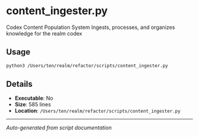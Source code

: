 # content_ingester.py

Codex Content Population System
Ingests, processes, and organizes knowledge for the realm codex

## Usage

```bash
python3 /Users/ten/realm/refactor/scripts/content_ingester.py
```

## Details

- **Executable**: No
- **Size**: 585 lines
- **Location**: `/Users/ten/realm/refactor/scripts/content_ingester.py`

---
*Auto-generated from script documentation*
